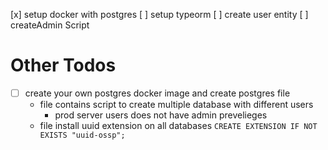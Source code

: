 [x] setup docker with postgres
[ ] setup typeorm
[ ] create user entity
[ ] createAdmin Script

# Other Todos

- [ ] create your own postgres docker image and create postgres file
  - file contains script to create multiple database with different users
    - prod server users does not have admin prevelieges
  - file install uuid extension on all databases
    `CREATE EXTENSION IF NOT EXISTS "uuid-ossp";`

